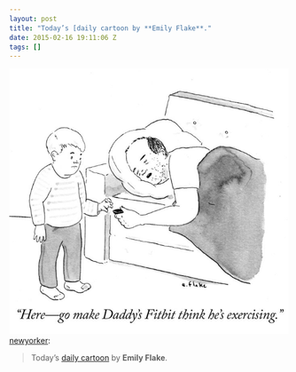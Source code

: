```yaml
---
layout: post
title: "Today’s [daily cartoon by **Emily Flake**."
date: 2015-02-16 19:11:06 Z
tags: []
---
```

![](/media/2015/02/111199811709.jpg)
[newyorker](http://newyorker.tumblr.com/post/111193628381/todays-daily-cartoon-by-emily-flake):

> Today’s [daily cartoon](http://nyr.kr/1FSGskG) by **Emily Flake**.

